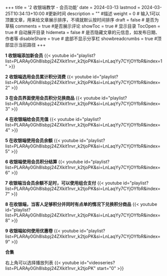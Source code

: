 +++
title = '2 收银端教学 - 会员功能'
date = 2024-03-13
lastmod = 2024-03-25T10:34:13+10:00 #更新时间
description = "" #描述
weight = 0 # 输入1可以顶置文章，用来给文章展示排序，不填就默认按时间排序
draft = false # 是否为草稿
comments = true #是否展示评论
showToc = true # 显示目录
TocOpen = true # 自动展开目录
hidemeta = false # 是否隐藏文章的元信息，如发布日期、作者等
disableShare = true # 底部不显示分享栏
showbreadcrumbs = true #顶部显示当前路径
+++

**1 收银端添加新会员**
{{< youtube id="playlist?list=PLARAy0Gh8lsbpj24ZXkit1nvr_k2tjoPK&si=LnLaqYy7CYjOYfbR&index=1" >}}

**2 收银端选用会员累计积分消费**
{{< youtube id="playlist?list=PLARAy0Gh8lsbpj24ZXkit1nvr_k2tjoPK&si=LnLaqYy7CYjOYfbR&index=2" >}}

**3 在会员界面使用会员积分兑换商品**
{{< youtube id="playlist?list=PLARAy0Gh8lsbpj24ZXkit1nvr_k2tjoPK&si=LnLaqYy7CYjOYfbR&index=3" >}}

**4 在收银端给会员充值**
{{< youtube id="playlist?list=PLARAy0Gh8lsbpj24ZXkit1nvr_k2tjoPK&si=LnLaqYy7CYjOYfbR&index=4" >}}

**5 在收银端使用会员余额**
{{< youtube id="playlist?list=PLARAy0Gh8lsbpj24ZXkit1nvr_k2tjoPK&si=LnLaqYy7CYjOYfbR&index=5" >}}

**6 收银端使用会员积分结算**
{{< youtube id="playlist?list=PLARAy0Gh8lsbpj24ZXkit1nvr_k2tjoPK&si=LnLaqYy7CYjOYfbR&index=6" >}}

**7 收银端当会员余额不足时，可以使用组合支付**
{{< youtube id="playlist?list=PLARAy0Gh8lsbpj24ZXkit1nvr_k2tjoPK&si=LnLaqYy7CYjOYfbR&index=7" >}}

**8 在收银端，当客人足够积分并同时有点单的情况下兑换积分商品**
{{< youtube id="playlist?list=PLARAy0Gh8lsbpj24ZXkit1nvr_k2tjoPK&si=LnLaqYy7CYjOYfbR&index=8" >}}

**9 收银端如何使用优惠卷**
{{< youtube id="playlist?list=PLARAy0Gh8lsbpj24ZXkit1nvr_k2tjoPK&si=LnLaqYy7CYjOYfbR&index=9" >}}


**合集**

右上角可以选择播放列表
{{< youtube id="videoseries?list=PLARAy0Gh8lsbpj24ZXkit1nvr_k2tjoPK"  start="0" >}}